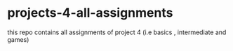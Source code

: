 # projects-4-all-assignments
this repo contains all assignments of project 4 (i.e basics , intermediate and games)
